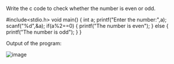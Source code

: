 Write the c code to check whether the number is even or odd.


#include<stdio.h>
void main()
{
    int a;
    printf("Enter the number:",a);
    scanf("%d",&a);
    if(a%2==0)
   { 
   printf("The number is even");
   }
   else
   {
    printf("The number is odd");
   }
}


Output of the program:


![image](https://github.com/AklavyaSangra/Homework/assets/146859465/1a36bbed-1a7b-415e-89de-0a27e2eef0f4)

